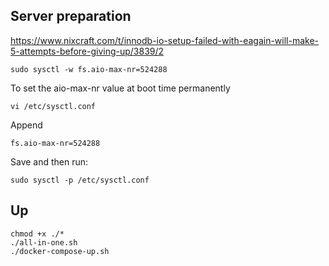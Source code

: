 ## Server preparation

https://www.nixcraft.com/t/innodb-io-setup-failed-with-eagain-will-make-5-attempts-before-giving-up/3839/2

```
sudo sysctl -w fs.aio-max-nr=524288
```

To set the aio-max-nr value at boot time permanently
```
vi /etc/sysctl.conf
```

Append
```
fs.aio-max-nr=524288
```

Save and then run:
```
sudo sysctl -p /etc/sysctl.conf
```


## Up
```
chmod +x ./*
./all-in-one.sh
./docker-compose-up.sh
```